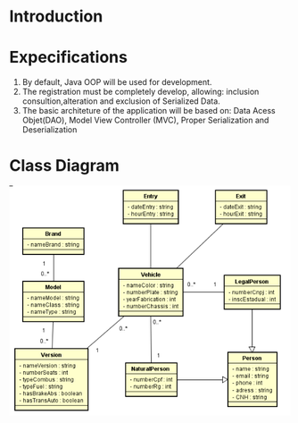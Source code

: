 # Introduction


# Expecifications
1. By default, Java OOP will be used for development. 
2. The registration must be completely develop, allowing: inclusion consultion,alteration and exclusion of Serialized Data.
3. The basic architeture of the application will be based on: Data Acess Objet(DAO), Model View Controller (MVC), Proper Serialization and Deserialization


# Class Diagram
![alt text](https://raw.githubusercontent.com/pedro-ca/Parking-Lot-Control/9ef08fa444967b29d4769f867153c23c1aa248a8/Expecifications/Clases%20Diagram.PNG)
